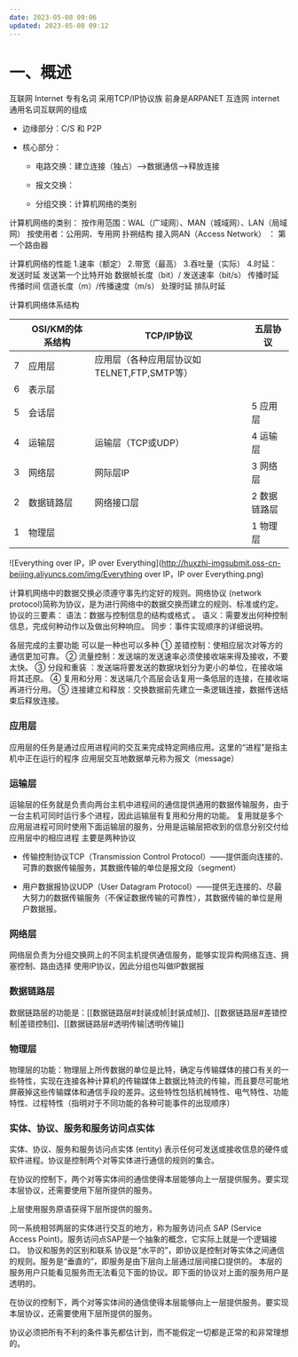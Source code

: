 ```yaml
---
date: 2023-05-08 09:06
updated: 2023-05-08 09:12
---
```

# 一、概述

互联网 Internet 专有名词 采用TCP/IP协议族 前身是ARPANET
互连网 internet 通用名词互联网的组成

* 边缘部分：C/S 和 P2P

* 核心部分：

    * 电路交换：建立连接（独占）-->数据通信-->释放连接

    * 报文交换：

    * 分组交换：计算机网络的类别

计算机网络的类别：
    按作用范围：WAL（广域网）、MAN（城域网）、LAN（局域网）
    按使用者：公用网、专用网
    扑朔结构
    接入网AN（Access Network） ： 第一个路由器

计算机网络的性能
    1.速率（额定）
    2.带宽（最高）
    3.吞吐量（实际）
    4.时延：    
        发送时延      发送第一个比特开始      数据帧长度（bit）/ 发送速率（bit/s）
        传播时延      传播时间   信道长度（m）/传播速度（m/s）
        处理时延
        排队时延

计算机网络体系结构

|     | OSI/KM的体系结构 | TCP/IP协议                                  | 五层协议       |
| --- | ---------------- | ------------------------------------------- | -------------- |
| 7   | 应用层           | 应用层（各种应用层协议如TELNET,FTP,SMTP等） |                |
| 6   | 表示层           |                                             |                |
| 5   | 会话层           |                                             | 5   应用层     |
| 4   | 运输层           | 运输层（TCP或UDP）                          | 4    运输层    |
| 3   | 网络层           | 网际层IP                                    | 3    网络层    |
| 2   | 数据链路层       | 网络接口层                                  | 2   数据链路层 |
| 1   | 物理层           |                                             | 1    物理层    |

![Everything over IP，IP over Everything](http://huxzhi-imgsubmit.oss-cn-beijing.aliyuncs.com/img/Everything over IP，IP over Everything.png)

计算机网络中的数据交换必须遵守事先约定好的规则。网络协议 (network protocol)简称为协议，是为进行网络中的数据交换而建立的规则、标准或约定。
协议的三要素：
语法：数据与控制信息的结构或格式 。
语义：需要发出何种控制信息，完成何种动作以及做出何种响应。
同步：事件实现顺序的详细说明。

各层完成的主要功能
可以是一种也可以多种
① 差错控制：使相应层次对等方的通信更加可靠。
② 流量控制：发送端的发送速率必须使接收端来得及接收，不要太快。
③ 分段和重装 ：发送端将要发送的数据块划分为更小的单位，在接收端将其还原。
④ 复用和分用：发送端几个高层会话复用一条低层的连接，在接收端再进行分用。
⑤ 连接建立和释放：交换数据前先建立一条逻辑连接，数据传送结束后释放连接。

### 应用层
应用层的任务是通过应用进程间的交互来完成特定网络应用。这里的“进程”是指主机中正在运行的程序
应用层交互地数据单元称为报文（message）

### 运输层
运输层的任务就是负责向两台主机中进程间的通信提供通用的数据传输服务，由于一台主机可同时运行多个进程，因此运输层有复用和分用的功能。
复用就是多个应用层进程可同时使用下面运输层的服务，分用是运输层把收到的信息分别交付给应用层中的相应进程
主要是两种协议

* 传输控制协议TCP（Transmission Control Protocol）——提供面向连接的、可靠的数据传输服务，其数据传输的单位是报文段（segment）

* 用户数据报协议UDP（User Datagram Protocol）——提供无连接的、尽最大努力的数据传输服务（不保证数据传输的可靠性），其数据传输的单位是用户数据报。

### 网络层
网络层负责为分组交换网上的不同主机提供通信服务，能够实现异构网络互连、拥塞控制、路由选择
使用IP协议，因此分组也叫做IP数据报

### 数据链路层

数据链路层的功能是：[[数据链路层#封装成帧|封装成帧]]、[[数据链路层#差错控制|差错控制]]、[[数据链路层#透明传输|透明传输]]
### 物理层
物理层的功能：物理层上所传数据的单位是比特，确定与传输媒体的接口有关的一些特性，实现在连接各种计算机的传输媒体上数据比特流的传输，而且要尽可能地屏蔽掉这些传输媒体和通信手段的差异。这些特性包括机械特性、电气特性、功能特性、过程特性（指明对于不同功能的各种可能事件的出现顺序）

### 实体、协议、服务和服务访问点实体

实体、协议、服务和服务访问点实体 (entity) 表示任何可发送或接收信息的硬件或软件进程。协议是控制两个对等实体进行通信的规则的集合。

在协议的控制下，两个对等实体间的通信使得本层能够向上一层提供服务。要实现本层协议，还需要使用下层所提供的服务。

上层使用服务原语获得下层所提供的服务。

同一系统相邻两层的实体进行交互的地方，称为服务访问点 SAP (Service Access Point)。服务访问点SAP是一个抽象的概念，它实际上就是一个逻辑接口。
协议和服务的区别和联系
协议是“水平的”，即协议是控制对等实体之间通信的规则。服务是“垂直的”，即服务是由下层向上层通过层间接口提供的。
本层的服务用户只能看见服务而无法看见下面的协议。即下面的协议对上面的服务用户是透明的。

在协议的控制下，两个对等实体间的通信使得本层能够向上一层提供服务。要实现本层协议，还需要使用下层所提供的服务。

协议必须把所有不利的条件事先都估计到，而不能假定一切都是正常的和非常理想的。